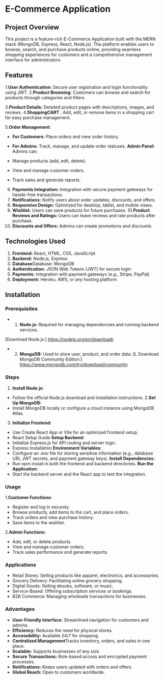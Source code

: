 # E-Commerce Application
## Project Overview
This project is a feature-rich E-Commerce Application built with the MERN stack (MongoDB, Express, React, Node.js). The platform enables users to browse, search, and purchase products online, providing seamless shopping experiences for customers and a comprehensive management interface for administrators.
## Features
 1.**User Authentication:** Secure user registration and login functionality using JWT.
2.**Product Browsing:** Customers can browse and search for products through categories and filters

3.**Product Details:** Detailed product pages with descriptions, images, and reviews.
 4.**ShoppingCART**  : Add, edit, or remove items in a shopping cart for easy purchase management.
  
 5.**Order Management:**
- **For Customers:** Place orders and view order history.
- **For Admins:** Track, manage, and update order statuses.
  **Admin Panel:** Admins can:
- Manage products (add, edit, delete).

- View and manage customer orders.

- Track sales and generate reports.
6. **Payments Integration:** Integration with secure payment gateways for hassle-free transactions.
7. **Notifications:** Notify users about order updates, discounts, and offers.
8. **Responsive Design:** Optimized for desktop, tablet, and mobile views.
9. **Wishlist:** Users can save products for future purchases.
  10.**Product Reviews and Ratings:** Users can leave reviews and rate products after purchase.
11. **Discounts and Offers:** Admins can create promotions and discounts.





## Technologies Used
1. **Frontend:** React, HTML, CSS, JavaScript 
2. **Backend:** Node.js, Express
3. **Database**Database: MongoDB
4. **Authentication:** JSON Web Tokens (JWT) for secure login
5. **Payments:** Integration with payment gateways (e.g., Stripe, PayPal)
6. **Deployment:** Heroku, AWS, or any hosting platform

  


## Installation
### Prerequisites

- 1. **Node.js:**  Required for managing dependencies and running backend services.

[Download Node.js:] https://nodejs.org/en/download/

- 2.  **MongoDB:** Used to store user, product, and order data.
 [L
Download MongoDB Community Edition:]
https://www.mongodb.com/try/download/community
### Steps
1. **Install Node.js:** 
- Follow the official Node.js download and installation instructions.
2.**Set Up MongoDB:**
- Install MongoDB locally or configure a cloud instance using MongoDB Atlas.




 3. **Initialize Frontend:**
- Use Create React App or Vite for an optimized frontend setup.
- React Setup Guide
  **Setup Backend:**
- Initialize Express.js for API routing and server logic.
- Express Installation
  **Environment Variables:**
- Configure an .env file for storing sensitive information (e.g., database URI, JWT secrets, and payment gateway keys).
**Install Dependencies:**
- Run npm install in both the frontend and backend directories.
**Run the Application:**
- Start the backend server and the React app to test the integration.
### Usage

1.**Customer Functions:**
- Register and log in securely.
- Browse products, add items to the cart, and place orders.
- Track orders and view purchase history.
- Save items to the wishlist.

2.**Admin Functions:**

- Add, edit, or delete products.
- View and manage customer orders.
- Track sales performance and generate reports.

### Applications
- Retail Stores: Selling products like apparel, electronics, and accessories.
- Grocery Delivery: Facilitating online grocery shopping.
- Digital Goods: Selling ebooks, software, or music.
- Service-Based: Offering subscription services or bookings.
- B2B Commerce: Managing wholesale transactions for businesses.
### Advantages
- **User-Friendly Interface:** Streamlined navigation for customers and admins.
- **Efficiency:** Reduces the need for physical stores.
- **Accessibility:** Available 24/7 for shopping.
- **Centralized Management**Tracks inventory, orders, and sales in one place.
- **Scalable:** Supports businesses of any size.
- **Secure Transactions:** Role-based access and encrypted payment processes.
- **Notifications:** Keeps users updated with orders and offers.
- **Global Reach:** Open to customers worldwide.

